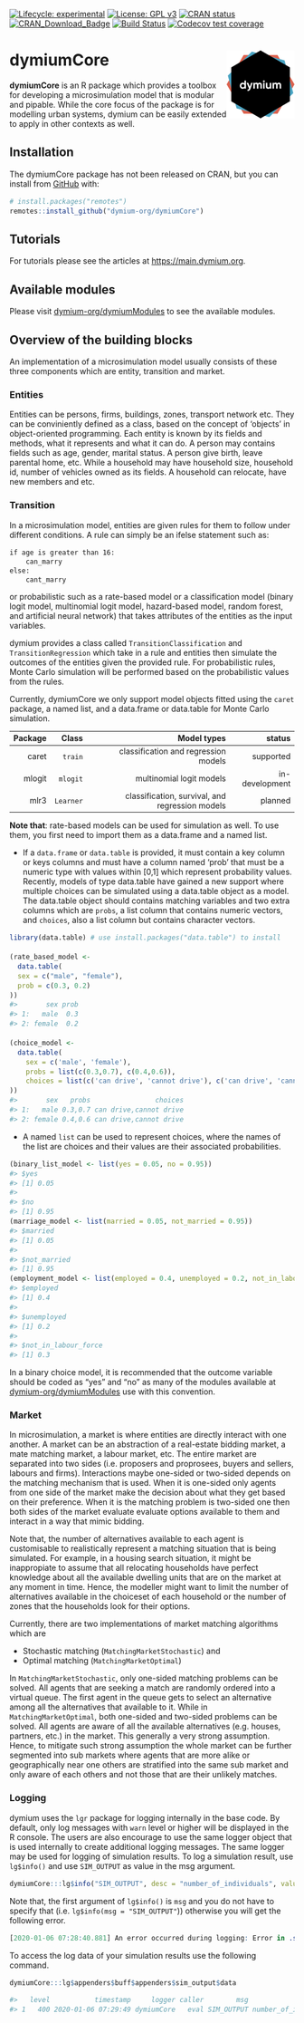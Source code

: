 
<!-- README.md is generated from README.Rmd. Please edit that file -->

<!-- badges: start -->

[![Lifecycle:
experimental](https://img.shields.io/badge/lifecycle-experimental-orange.svg)](https://www.tidyverse.org/lifecycle/#experimental)
[![License: GPL
v3](https://img.shields.io/badge/License-GPL%20v3-blue.svg)](https://www.gnu.org/licenses/gpl-3.0)
[![CRAN
status](https://www.r-pkg.org/badges/version/dymiumCore)](https://CRAN.R-project.org/package=dymiumCore)
[![CRAN\_Download\_Badge](http://cranlogs.r-pkg.org/badges/dymiumCore)](https://CRAN.R-project.org/package=dymiumCore)
[![Build
Status](https://travis-ci.org/dymium-org/dymiumCore.svg?branch=master)](https://travis-ci.org/dymium-org/dymiumCore)
[![Codecov test
coverage](https://codecov.io/gh/dymium-org/dymiumCore/branch/master/graph/badge.svg)](https://codecov.io/gh/dymium-org/dymiumCore?branch=master)
<!-- badges: end -->

# dymiumCore <img src="man/figures/logo.png" align="right" alt="" width="120" />

**dymiumCore** is an R package which provides a toolbox for developing a
microsimulation model that is modular and pipable. While the core focus
of the package is for modelling urban systems, dymium can be easily
extended to apply in other contexts as well.

## Installation

The dymiumCore package has not been released on CRAN, but you can
install from [GitHub](https://github.com/) with:

``` r
# install.packages("remotes")
remotes::install_github("dymium-org/dymiumCore")
```

## Tutorials

For tutorials please see the articles at <https://main.dymium.org>.

## Available modules

Please visit
[dymium-org/dymiumModules](https://github.com/dymium-org/dymiumModules)
to see the available modules.

## Overview of the building blocks

An implementation of a microsimulation model usually consists of these
three components which are entity, transition and market.

### Entities

Entities can be persons, firms, buildings, zones, transport network etc.
They can be conviniently defined as a class, based on the concept of
‘objects’ in object-oriented programming. Each entity is known by its
fields and methods, what it represents and what it can do. A person may
contains fields such as age, gender, marital status. A person give
birth, leave parental home, etc. While a household may have household
size, household id, number of vehicles owned as its fields. A household
can relocate, have new members and etc.

### Transition

In a microsimulation model, entities are given rules for them to follow
under different conditions. A rule can simply be an ifelse statement
such as:

    if age is greater than 16:
        can_marry 
    else:
        cant_marry

or probabilistic such as a rate-based model or a classification model
(binary logit model, multinomial logit model, hazard-based model, random
forest, and artificial neural network) that takes attributes of the
entities as the input variables.

dymium provides a class called `TransitionClassification` and
`TransitionRegression` which take in a rule and entities then simulate
the outcomes of the entities given the provided rule. For probabilistic
rules, Monte Carlo simulation will be performed based on the
probabilistic values from the rules.

Currently, dymiumCore we only support model objects fitted using the
`caret` package, a named list, and a data.frame or data.table for Monte
Carlo simulation.

| Package |     Class |                                     Model types |         status |
| ------: | --------: | ----------------------------------------------: | -------------: |
|   caret |   `train` |            classification and regression models |      supported |
|  mlogit |  `mlogit` |                        multinomial logit models | in-development |
|    mlr3 | `Learner` | classification, survival, and regression models |        planned |

**Note that**: rate-based models can be used for simulation as well. To
use them, you first need to import them as a data.frame and a named
list.

  - If a `data.frame` or `data.table` is provided, it must contain a key
    column or keys columns and must have a column named ‘prob’ that must
    be a numeric type with values within \[0,1\] which represent
    probability values. Recently, models of type data.table have gained
    a new support where multiple choices can be simulated using a
    data.table object as a model. The data.table object should contains
    matching variables and two extra columns which are `probs`, a list
    column that contains numeric vectors, and `choices`, also a list
    column but contains character vectors.

<!-- end list -->

``` r
library(data.table) # use install.packages("data.table") to install

(rate_based_model <-
  data.table(
  sex = c("male", "female"),
  prob = c(0.3, 0.2)
))
#>       sex prob
#> 1:   male  0.3
#> 2: female  0.2

(choice_model <-
  data.table(
    sex = c('male', 'female'),
    probs = list(c(0.3,0.7), c(0.4,0.6)),
    choices = list(c('can drive', 'cannot drive'), c('can drive', 'cannot drive'))
))
#>       sex   probs                choices
#> 1:   male 0.3,0.7 can drive,cannot drive
#> 2: female 0.4,0.6 can drive,cannot drive
```

  - A named `list` can be used to represent choices, where the names of
    the list are choices and their values are their associated
    probabilities.

<!-- end list -->

``` r
(binary_list_model <- list(yes = 0.05, no = 0.95))
#> $yes
#> [1] 0.05
#> 
#> $no
#> [1] 0.95
(marriage_model <- list(married = 0.05, not_married = 0.95))
#> $married
#> [1] 0.05
#> 
#> $not_married
#> [1] 0.95
(employment_model <- list(employed = 0.4, unemployed = 0.2, not_in_labour_force = 0.3))
#> $employed
#> [1] 0.4
#> 
#> $unemployed
#> [1] 0.2
#> 
#> $not_in_labour_force
#> [1] 0.3
```

In a binary choice model, it is recommended that the outcome variable
should be coded as “yes” and “no” as many of the modules available at
[dymium-org/dymiumModules](https://github.com/dymium-org/dymiumModules)
use with this convention.

### Market

In microsimulation, a market is where entities are directly interact
with one another. A market can be an abstraction of a real-estate
bidding market, a mate matching market, a labour market, etc. The entire
market are separated into two sides (i.e. proposers and proprosees,
buyers and sellers, labours and firms). Interactions maybe one-sided or
two-sided depends on the matching mechanism that is used. When it is
one-sided only agents from one side of the market make the decision
about what they get based on their preference. When it is the matching
problem is two-sided one then both sides of the market evaluate evaluate
options available to them and interact in a way that mimic bidding.

Note that, the number of alternatives available to each agent is
customisable to realistically represent a matching situation that is
being simulated. For example, in a housing search situation, it might be
inappropiate to assume that all relocating households have perfect
knowledge about all the available dwelling units that are on the market
at any moment in time. Hence, the modeller might want to limit the
number of alternatives available in the choiceset of each household or
the number of zones that the households look for their options.

Currently, there are two implementations of market matching algorithms
which are

  - Stochastic matching (`MatchingMarketStochastic`) and
  - Optimal matching (`MatchingMarketOptimal`)

In `MatchingMarketStochastic`, only one-sided matching problems can be
solved. All agents that are seeking a match are randomly ordered into a
virtual queue. The first agent in the queue gets to select an
alternative among all the alternatives that available to it. While in
`MatchingMarketOptimal`, both one-sided and two-sided problems can be
solved. All agents are aware of all the available alternatives
(e.g. houses, partners, etc.) in the market. This generally a very
strong assumption. Hence, to mitigate such strong assumption the whole
market can be further segmented into sub markets where agents that are
more alike or geographically near one others are stratified into the
same sub market and only aware of each others and not those that are
their unlikely matches.

### Logging

dymium uses the `lgr` package for logging internally in the base code.
By default, only log messages with `warn` level or higher will be
displayed in the R console. The users are also encourage to use the same
logger object that is used internally to create additional logging
messages. The same logger may be used for logging of simulation results.
To log a simulation result, use `lg$info()` and use `SIM_OUTPUT` as
value in the msg argument.

``` r
dymiumCore:::lg$info("SIM_OUTPUT", desc = "number_of_individuals", value = 1000)
```

Note that, the first argument of `lg$info()` is `msg` and you do not
have to specify that (i.e. `lg$info(msg = "SIM_OUTPUT"`)) otherwise you
will get the following error.

``` r
[2020-01-06 07:28:40.881] An error occurred during logging: Error in .subset2(public_bind_env, "initialize")(...): formal argument "msg" matched by multiple actual arguments
```

To access the log data of your simulation results use the following
command.

``` r
dymiumCore:::lg$appenders$buff$appenders$sim_output$data
```

``` r
#>   level           timestamp     logger caller        msg                  desc     value
#> 1   400 2020-01-06 07:29:49 dymiumCore   eval SIM_OUTPUT number_of_individuals      1000
```
